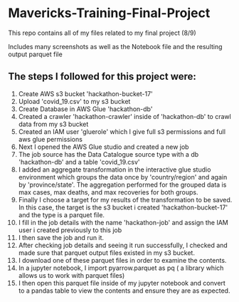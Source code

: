 # Mavericks-Training-Final-Project

This repo contains all of my files related to my final project (8/9)

Includes many screenshots as well as the Notebook file and the resulting output parquet file


## The steps I followed for this project were:
1. Create AWS s3 bucket 'hackathon-bucket-17'
2. Upload 'covid_19.csv' to my s3 bucket 
3. Create Database in AWS Glue 'hackathon-db'
4. Created a crawler 'hackathon-crawler' inside of 'hackathon-db' to crawl data from my s3 bucket
5. Created an IAM user 'gluerole' which I give full s3 permissions and full aws glue permissions
6. Next I opened the AWS Glue studio and created a new job 
7. The job source has the Data Catalogue source type with a db 'hackathon-db' and a table 'covid_19.csv'
8. I added an aggregate transformation in the interactive glue studio environment which groups the data once by 'country/region' and again by 'province/state'. The aggregation performed for the grouped data is max cases, max deaths, and max recoveries for both groups.
9. Finally I choose a target for my results of the transformation to be saved. In this case, the target is the s3 bucket i created 'hackathon-bucket-17' and the type is a parquet file.
10. I fill in the job details with the name 'hackathon-job' and assign the IAM user i created previously to this job
11. I then save the job and run it. 
12. After checking job details and seeing it run successfully, I checked and made sure that parquet output files existed in my s3 bucket.
13. I download one of these parquet files in order to examine the contents. 
14. In a jupyter notebook, I import pyarrow.parquet as pq ( a library which allows us to work with parquet files)
15. I then open this parquet file inside of my jupyter notebook and convert to a pandas table to view the contents and ensure they are as expected.
